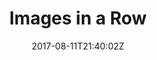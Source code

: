 ---
title: 'Images in a Row'
draft: false
path: 00-sweden-to-las-palmas/img_8138.jpg
description: 'Theseareallpictures'
date: 2017-08-11T21:40:02Z
location: [44.986497222222226, -8.022391666666667]
size: 4032x3024
catergory: sweden-to-las-palmas
--- 